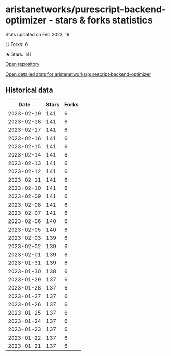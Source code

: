 # aristanetworks/purescript-backend-optimizer - stars & forks statistics

Stats updated on Feb 2023, 19

☋ Forks: 6

★ Stars: 141

[Open repository](https://github.com/aristanetworks/purescript-backend-optimizer)

[Open detailed stats for aristanetworks/purescript-backend-optimizer](https://reviewgithub.com/rep/aristanetworks/purescript-backend-optimizer)

## Historical data
| Date | Stars | Forks |
|------|-------|-------|
| 2023-02-19 | 141 | 6 | 
| 2023-02-18 | 141 | 6 | 
| 2023-02-17 | 141 | 6 | 
| 2023-02-16 | 141 | 6 | 
| 2023-02-15 | 141 | 6 | 
| 2023-02-14 | 141 | 6 | 
| 2023-02-13 | 141 | 6 | 
| 2023-02-12 | 141 | 6 | 
| 2023-02-11 | 141 | 6 | 
| 2023-02-10 | 141 | 6 | 
| 2023-02-09 | 141 | 6 | 
| 2023-02-08 | 141 | 6 | 
| 2023-02-07 | 141 | 6 | 
| 2023-02-06 | 140 | 6 | 
| 2023-02-05 | 140 | 6 | 
| 2023-02-03 | 139 | 6 | 
| 2023-02-02 | 139 | 6 | 
| 2023-02-01 | 139 | 6 | 
| 2023-01-31 | 139 | 6 | 
| 2023-01-30 | 138 | 6 | 
| 2023-01-29 | 137 | 6 | 
| 2023-01-28 | 137 | 6 | 
| 2023-01-27 | 137 | 6 | 
| 2023-01-26 | 137 | 6 | 
| 2023-01-25 | 137 | 6 | 
| 2023-01-24 | 137 | 6 | 
| 2023-01-23 | 137 | 6 | 
| 2023-01-22 | 137 | 6 | 
| 2023-01-21 | 137 | 6 | 

